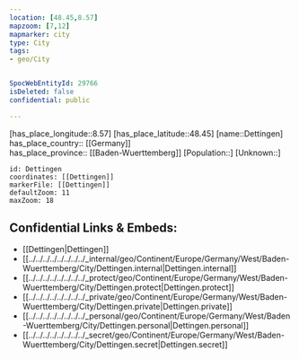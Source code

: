 ```yaml
---
location: [48.45,8.57] 
mapzoom: [7,12] 
mapmarker: city 
type: City
tags:
- geo/City


SpocWebEntityId: 29766
isDeleted: false
confidential: public

---
```

[has_place_longitude::8.57] 
[has_place_latitude::48.45] 
[name::Dettingen] 
has_place_country:: [[Germany]]  
has_place_province:: [[Baden-Wuerttemberg]] 
[Population::] 
[Unknown::] 


```leaflet
id: Dettingen
coordinates: [[Dettingen]] 
markerFile: [[Dettingen]] 
defaultZoom: 11 
maxZoom: 18
```


## Confidential Links & Embeds: 
- [[Dettingen|Dettingen]]  
- [[../../../../../../../../_internal/geo/Continent/Europe/Germany/West/Baden-Wuerttemberg/City/Dettingen.internal|Dettingen.internal]] 
- [[../../../../../../../../_protect/geo/Continent/Europe/Germany/West/Baden-Wuerttemberg/City/Dettingen.protect|Dettingen.protect]] 
- [[../../../../../../../../_private/geo/Continent/Europe/Germany/West/Baden-Wuerttemberg/City/Dettingen.private|Dettingen.private]] 
- [[../../../../../../../../_personal/geo/Continent/Europe/Germany/West/Baden-Wuerttemberg/City/Dettingen.personal|Dettingen.personal]] 
- [[../../../../../../../../_secret/geo/Continent/Europe/Germany/West/Baden-Wuerttemberg/City/Dettingen.secret|Dettingen.secret]] 

